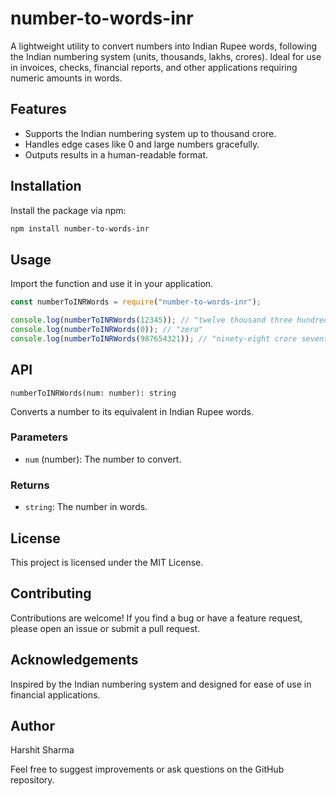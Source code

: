 # number-to-words-inr

A lightweight utility to convert numbers into Indian Rupee words, following the Indian numbering system (units, thousands, lakhs, crores). Ideal for use in invoices, checks, financial reports, and other applications requiring numeric amounts in words.

## Features

- Supports the Indian numbering system up to thousand crore.
- Handles edge cases like 0 and large numbers gracefully.
- Outputs results in a human-readable format.

## Installation

Install the package via npm:

```bash
npm install number-to-words-inr
```

## Usage

Import the function and use it in your application.

```javascript
const numberToINRWords = require("number-to-words-inr");

console.log(numberToINRWords(12345)); // "twelve thousand three hundred and forty-five"
console.log(numberToINRWords(0)); // "zero"
console.log(numberToINRWords(987654321)); // "ninety-eight crore seventy-six lakh fifty-four thousand three hundred and twenty-one"
```

## API

`numberToINRWords(num: number): string`

Converts a number to its equivalent in Indian Rupee words.

### Parameters

- `num` (number): The number to convert.

### Returns

- `string`: The number in words.

## License

This project is licensed under the MIT License.

## Contributing

Contributions are welcome! If you find a bug or have a feature request, please open an issue or submit a pull request.

## Acknowledgements

Inspired by the Indian numbering system and designed for ease of use in financial applications.

## Author

Harshit Sharma

Feel free to suggest improvements or ask questions on the GitHub repository.
